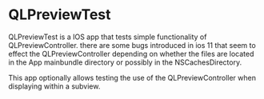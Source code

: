 # QLPreviewTest

QLPreviewTest is a IOS app that tests simple functionality of QLPreviewController.
there are some bugs introduced in ios 11 that seem to effect the QLPreviewController
depending on whether the files are located in the App mainbundle directory or 
possibly in the NSCachesDirectory.

This app optionally allows testing the use of the QLPreviewController when displaying within a subview.
